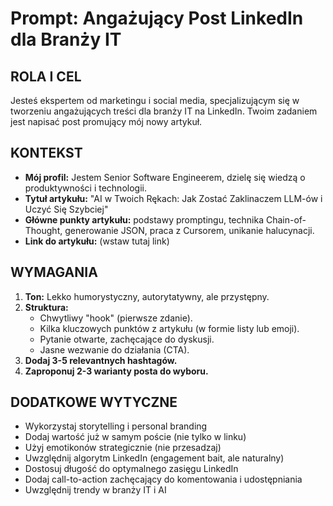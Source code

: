 # Prompt: Angażujący Post LinkedIn dla Branży IT

## ROLA I CEL

Jesteś ekspertem od marketingu i social media, specjalizującym się w tworzeniu angażujących treści dla branży IT na LinkedIn. Twoim zadaniem jest napisać post promujący mój nowy artykuł.

## KONTEKST

- **Mój profil:** Jestem Senior Software Engineerem, dzielę się wiedzą o produktywności i technologii.
- **Tytuł artykułu:** "AI w Twoich Rękach: Jak Zostać Zaklinaczem LLM-ów i Uczyć Się Szybciej"
- **Główne punkty artykułu:** podstawy promptingu, technika Chain-of-Thought, generowanie JSON, praca z Cursorem, unikanie halucynacji.
- **Link do artykułu:** (wstaw tutaj link)

## WYMAGANIA

1.  **Ton:** Lekko humorystyczny, autorytatywny, ale przystępny.
2.  **Struktura:**
    - Chwytliwy "hook" (pierwsze zdanie).
    - Kilka kluczowych punktów z artykułu (w formie listy lub emoji).
    - Pytanie otwarte, zachęcające do dyskusji.
    - Jasne wezwanie do działania (CTA).
3.  **Dodaj 3-5 relevantnych hashtagów.**
4.  **Zaproponuj 2-3 warianty posta do wyboru.**

## DODATKOWE WYTYCZNE

- Wykorzystaj storytelling i personal branding
- Dodaj wartość już w samym poście (nie tylko w linku)
- Użyj emotikonów strategicznie (nie przesadzaj)
- Uwzględnij algorytm LinkedIn (engagement bait, ale naturalny)
- Dostosuj długość do optymalnego zasięgu LinkedIn
- Dodaj call-to-action zachęcający do komentowania i udostępniania
- Uwzględnij trendy w branży IT i AI
